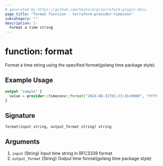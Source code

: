```yaml
---
# generated by https://github.com/hashicorp/terraform-plugin-docs
page_title: "format function - terraform-provider-timeconv"
subcategory: ""
description: |-
  Format a time string
---
```


# function: format

Format a time string using the specified format(golang time package style).

## Example Usage

```terraform
output "sample" {
  value = provider::timeconv::format("2024-08-31T01:23:45+0900", "YYYY-MM-DD HH:mm:ss")
}
```

## Signature

<!-- signature generated by tfplugindocs -->
```text
format(input string, output_format string) string
```

## Arguments

<!-- arguments generated by tfplugindocs -->
1. `input` (String) Input time string in RFC3339 format
1. `output_format` (String) Output time format(golang time package style)

